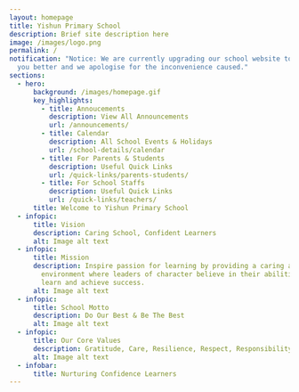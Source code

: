 ```yaml
---
layout: homepage
title: Yishun Primary School
description: Brief site description here
image: /images/logo.png
permalink: /
notification: "Notice: We are currently upgrading our school website to serve
  you better and we apologise for the inconvenience caused."
sections:
  - hero:
      background: /images/homepage.gif
      key_highlights:
        - title: Annoucements
          description: View All Announcements
          url: /announcements/
        - title: Calendar
          description: All School Events & Holidays
          url: /school-details/calendar
        - title: For Parents & Students
          description: Useful Quick Links
          url: /quick-links/parents-students/
        - title: For School Staffs
          description: Useful Quick Links
          url: /quick-links/teachers/
      title: Welcome to Yishun Primary School
  - infopic:
      title: Vision
      description: Caring School, Confident Learners
      alt: Image alt text
  - infopic:
      title: Mission
      description: Inspire passion for learning by providing a caring and nurturing
        environment where leaders of character believe in their abilities to
        learn and achieve success.
      alt: Image alt text
  - infopic:
      title: School Motto
      description: Do Our Best & Be The Best
      alt: Image alt text
  - infopic:
      title: Our Core Values
      description: Gratitude, Care, Resilience, Respect, Responsibility & Integrity
      alt: Image alt text
  - infobar:
      title: Nurturing Confidence Learners
---
```

